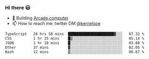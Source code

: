 ### Hi there 😃

- 🔨 Building [Arcade.computer](https://arcade.computer)
- 📫 How to reach me: twitter DM [@kernelsoe](https://twitter.com/kernelsoe)

<!--START_SECTION:waka-->

```txt
TypeScript   26 hrs 58 mins  █████████████████████▓░░░   87.32 %
CSS          1 hr 35 mins    █▒░░░░░░░░░░░░░░░░░░░░░░░   05.14 %
JSON         1 hr 10 mins    █░░░░░░░░░░░░░░░░░░░░░░░░   03.80 %
Other        37 mins         ▓░░░░░░░░░░░░░░░░░░░░░░░░   02.05 %
Bash         12 mins         ▒░░░░░░░░░░░░░░░░░░░░░░░░   00.67 %
```

<!--END_SECTION:waka-->
